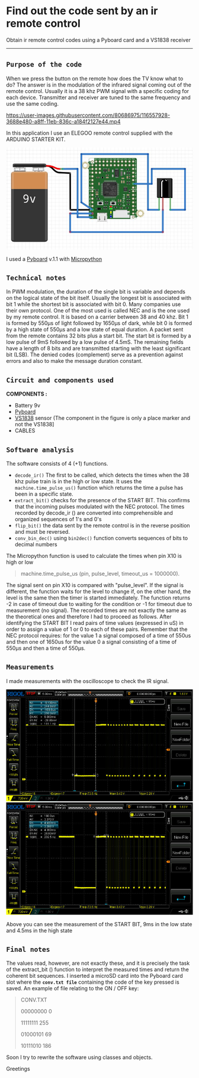 # Find out the code sent by an ir remote control
Obtain ir remote control codes using a Pyboard card and a VS1838 receiver
_________________________________________________________________________


## **`Purpose of the code`**

When we press the button on the remote how does the TV know what to do?
The answer is in the modulation of the infrared signal coming out of the remote control.
Usually it is a 38 khz PWM signal with a specific coding for each device.
Transmitter and receiver are tuned to the same frequency and use the same coding.

https://user-images.githubusercontent.com/80686975/116557928-3688e480-a8ff-11eb-836c-a184f2127e44.mp4

In this application I use an ELEGOO remote control supplied with the ARDUINO STARTER KIT.

![image](https://github.com/DannyOnkies/ObtainIRcodes/blob/main/pic/PyInfraRed.JPG)

I used a [Pyboard](https://store.micropython.org/product/PYBv1.1H)  v.1.1 with [Micropython](https://micropython.org/)



## **`Technical notes`**

In PWM modulation, the duration of the single bit is variable and depends on the logical state of the bit itself.
Usually the longest bit is associated with bit 1 while the shortest bit is associated with bit 0.
Many companies use their own protocol. One of the most used is called NEC and is the one used by my remote control.
It is based on a carrier between 38 and 40 khz. 
Bit 1 is formed by 550μs of light followed by 1650μs of dark, while bit 0 is formed by a high state of 550μs and a low state of equal duration.
A packet sent from the remote contains 32 bits plus a start bit. The start bit is formed by a low pulse of 9mS followed by a low pulse of 4.5mS.
The remaining fields have a length of 8 bits and are transmitted starting with the least significant bit (LSB). 
The denied codes (complement) serve as a prevention against errors and also to make the message duration constant.



## **`Circuit and components used`**

**COMPONENTS :**
* Battery 9v
* [Pyboard](https://store.micropython.org/product/PYBv1.1H) 
* [VS1838](https://electronoobs.com/images/Arduino/tut_34/receiver_1.png) sensor (The component in the figure is only a place marker and not the VS1838]
* CABLES



## **`Software analysis`**

The software consists of 4 (+1) functions.

* `decode_ir()` The first to be called, which detects the times when the 38 khz pulse train is in the high or low state. It uses the `machine.time_pulse_us()` function which returns the time a pulse has been in a specific state.
* `extract_bit()` checks for the presence of the START BIT. This confirms that the incoming pulses modulated with the NEC protocol. The times recorded by decode_ir () are converted into comprehensible and organized sequences of 1's and 0's
* `flip_bit()` the data sent by the remote control is in the reverse position and must be reversed.
* `conv_bin_dec()` using `bin2dec()` function converts sequences of bits to decimal numbers

The Micropython function is used to calculate the times when pin X10 is high or low

> machine.time_pulse_us (pin, pulse_level, timeout_us = 1000000).

The signal sent on pin X10 is compared with "pulse_level". If the signal is different, the function waits for the level to change
if, on the other hand, the level is the same then the timer is started immediately.
The function returns -2 in case of timeout due to waiting for the condition or -1 for timeout due to measurement (no signal).
The recorded times are not exactly the same as the theoretical ones and therefore I had to proceed as follows.
After identifying the START BIT I read pairs of time values (expressed in uS) in order to assign a value of 1 or 0 to each of these pairs.
Remember that the NEC protocol requires:
for the value 1 a signal composed of a time of 550us and then one of 1650us
for the value 0 a signal consisting of a time of 550μs and then a time of 550μs.



## **`Measurements`**
I made measurements with the oscilloscope to check the IR signal. 

![image](https://github.com/DannyOnkies/ObtainIRcodes/blob/main/pic/NewFile1.jpg)
![image](https://github.com/DannyOnkies/ObtainIRcodes/blob/main/pic/NewFile2.jpg)

Above you can see the measurement of the START BIT, 9ms in the low state and 4.5ms in the high state



## **`Final notes`**

The values read, however, are not exactly these, and it is precisely the task of the extract_bit () function to interpret the measured times and return the coherent bit sequences.
I inserted a microSD card into the Pyboard card slot where the **`conv.txt file`** containing the code of the key pressed is saved.
An example of file relating to the ON / OFF key:

> CONV.TXT
> 
> 00000000 0
> 
> 11111111 255
> 
> 01000101 69
> 
> 10111010 186
> 


Soon I try to rewrite the software using classes and objects.

Greetings




